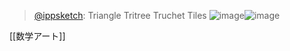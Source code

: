 
> [@ippsketch](https://twitter.com/ippsketch/status/1414947706968199170?s=21&t=OmK0jfBpOCiGHZj7C3RNyw): Triangle Tritree Truchet Tiles
> ![image](https://gyazo.com/b5e65dd46739c9c405bd021af1c9f290/thumb/1000)![image](https://gyazo.com/d01bd08b4eb428bb549696ba2731aeb3/thumb/1000)

[[数学アート]]
